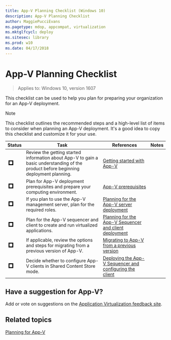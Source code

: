 ```yaml
---
title: App-V Planning Checklist (Windows 10)
description: App-V Planning Checklist
author: MaggiePucciEvans
ms.pagetype: mdop, appcompat, virtualization
ms.mktglfcycl: deploy
ms.sitesec: library
ms.prod: w10
ms.date: 04/17/2018
---
```

# App-V Planning Checklist

>Applies to: Windows 10, version 1607

This checklist can be used to help you plan for preparing your organization for an App-V deployment.

>[!NOTE]
>This checklist outlines the recommended steps and a high-level list of items to consider when planning an App-V deployment. It's a good idea to copy this checklist and customize it for your use.

|Status|Task|References|Notes|
|---|---|---|---|
|![Checklist box](../app-v/images/checklistbox.gif)|Review the getting started information about App-V to gain a basic understanding of the product before beginning deployment planning.|[Getting started with App-V](appv-getting-started.md)||
|![Checklist box](../app-v/images/checklistbox.gif)|Plan for App-V deployment prerequisites and prepare your computing environment.|[App-V prerequisites](appv-prerequisites.md)||
|![Checklist box](../app-v/images/checklistbox.gif)|If you plan to use the App-V management server, plan for the required roles.|[Planning for the App-V server deployment](appv-planning-for-appv-server-deployment.md)||
|![Checklist box](../app-v/images/checklistbox.gif)|Plan for the App-V sequencer and client to create and run virtualized applications.|[Planning for the App-V Sequencer and client deployment](appv-planning-for-sequencer-and-client-deployment.md)||
|![Checklist box](../app-v/images/checklistbox.gif)|If applicable, review the options and steps for migrating from a previous version of App-V.|[Migrating to App-V from a previous version](appv-migrating-to-appv-from-a-previous-version.md)||
|![Checklist box](../app-v/images/checklistbox.gif)|Decide whether to configure App-V clients in Shared Content Store mode.|[Deploying the App-V Sequencer and configuring the client](appv-deploying-the-appv-sequencer-and-client.md)||

## Have a suggestion for App-V?

Add or vote on suggestions on the [Application Virtualization feedback site](https://appv.uservoice.com/forums/280448-microsoft-application-virtualization).

## Related topics

[Planning for App-V](appv-planning-for-appv.md)
